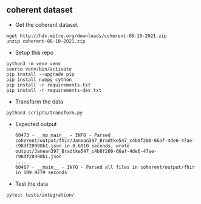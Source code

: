 

## coherent dataset

* Get the coherent dataset

```commandline
wget http://hdx.mitre.org/downloads/coherent-08-10-2021.zip
unzip coherent-08-10-2021.zip

```


* Setup this repo

```commandline
python3 -m venv venv
source venv/bin/activate
pip install --upgrade pip
pip install numpy cython
pip install -r requirements.txt
pip install -r requirements-dev.txt
```

* Transform the data

```commandline
python3 scripts/transform.py
```
  * Expected output
    ```commandline
    60473 - __mp_main__ - INFO - Parsed coherent/output/fhir/Janean397_Bradtke547_c4b8f200-66af-4de6-47ae-c98df28998b1.json in 0.6010 seconds, wrote output/Janean397_Bradtke547_c4b8f200-66af-4de6-47ae-c98df28998b1.json
    ....    
    60467 - __main__ - INFO - Parsed all files in coherent/output/fhir in 109.9279 seconds
    ```

* Test the data

```commandline
pytest tests/integration/
```
